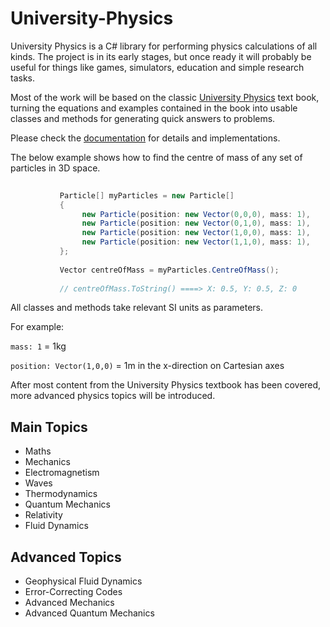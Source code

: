 # University-Physics

University Physics is a C# library for performing physics calculations of all kinds. The project is in its early stages, 
but once ready it will probably be useful for things like games, simulators, education and simple research tasks.

Most of the work will be based on the classic [University Physics](https://www.amazon.com/University-Physics-Modern-15th/dp/0135159555) 
text book, turning the equations and examples contained in the book into usable classes and methods for generating quick 
answers to problems.

Please check the [documentation](https://github.com/Stuart88/University-Physics/wiki) for details and implementations.

The below example shows how to find the centre of mass of any set of particles in 3D space.

```c#
          
           Particle[] myParticles = new Particle[]
           {
                new Particle(position: new Vector(0,0,0), mass: 1),
                new Particle(position: new Vector(0,1,0), mass: 1),
                new Particle(position: new Vector(1,0,0), mass: 1),
                new Particle(position: new Vector(1,1,0), mass: 1),
           };
           
           Vector centreOfMass = myParticles.CentreOfMass();
           
           // centreOfMass.ToString() ====> X: 0.5, Y: 0.5, Z: 0
```

All classes and methods take relevant SI units as parameters. 

For example: 

`mass: 1` =  1kg

`position: Vector(1,0,0)` = 1m in the x-direction on Cartesian axes


After most content from the University Physics textbook has been covered, more advanced physics topics will be introduced. 

## Main Topics
- Maths
- Mechanics
- Electromagnetism
- Waves
- Thermodynamics
- Quantum Mechanics
- Relativity
- Fluid Dynamics
 
## Advanced Topics

- Geophysical Fluid Dynamics
- Error-Correcting Codes
- Advanced Mechanics
- Advanced Quantum Mechanics
